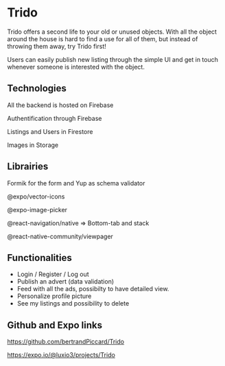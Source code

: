 # Trido

Trido offers a second life to your old or unused objects. With all the object around the house is hard to find a use for all of them, but instead of throwing them away, try Trido first!

Users can easily publish new listing through the simple UI and get in touch whenever someone is interested with the object.

## Technologies

All the backend is hosted on Firebase

Authentification through Firebase

Listings and Users in Firestore

Images in Storage

## Librairies

Formik for the form and Yup as schema
validator

@expo/vector-icons

@expo-image-picker

@react-navigation/native => Bottom-tab and stack

@react-native-community/viewpager

## Functionalities

- Login / Register / Log out
- Publish an advert (data validation)
- Feed with all the ads, possibilty to have detailed view.
- Personalize profile picture
- See my listings and possibility to delete

## Github and Expo links

https://github.com/bertrandPiccard/Trido

https://expo.io/@luxio3/projects/Trido
